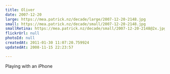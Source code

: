 ```yaml
---
title: Oliver
date: 2007-12-20
large: https://mea.patrick.nz/decade/large/2007-12-20-2148.jpg
small: https://mea.patrick.nz/decade/small/2007-12-20-2148.jpg
smallRetina: https://mea.patrick.nz/decade/small/2007-12-20-2148@2x.jpg
flickrUrl: null
photoId: null
createdAt: 2011-01-30 11:07:20.759924
updatedAt: 2008-11-15 22:23:57

---
```

Playing with an iPhone
